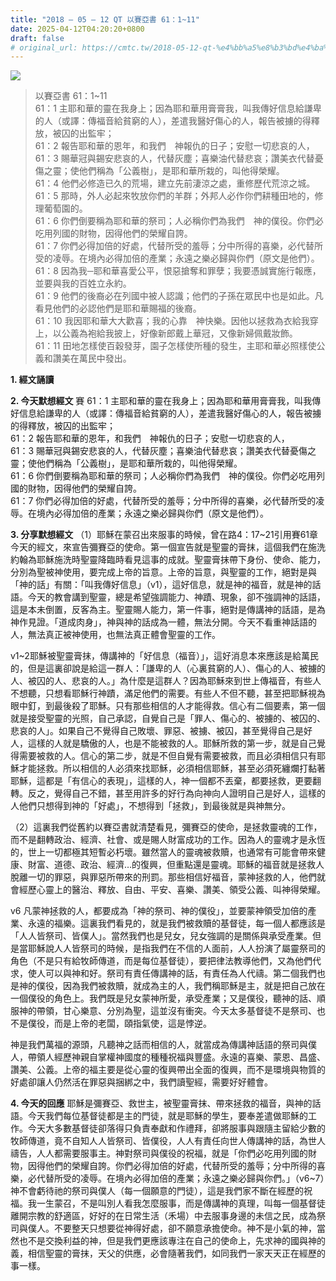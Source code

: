```yaml
---
title: "2018 – 05 – 12 QT 以賽亞書 61：1~11"
date: 2025-04-12T04:20:20+0800
draft: false
# original_url: https://cmtc.tw/2018-05-12-qt-%e4%bb%a5%e8%b3%bd%e4%ba%9e%e6%9b%b8-61%ef%bc%9a111
---
```


![](/images/qt.jpg)
> 以賽亞書 61：1\~11  
> 61：1 主耶和華的靈在我身上；因為耶和華用膏膏我，叫我傳好信息給謙卑的人（或譯：傳福音給貧窮的人），差遣我醫好傷心的人，報告被擄的得釋放，被囚的出監牢；  
> 61：2 報告耶和華的恩年，和我們　神報仇的日子；安慰一切悲哀的人，  
> 61：3 賜華冠與錫安悲哀的人，代替灰塵；喜樂油代替悲哀；讚美衣代替憂傷之靈；使他們稱為「公義樹」，是耶和華所栽的，叫他得榮耀。  
> 61：4 他們必修造已久的荒場，建立先前淒涼之處，重修歷代荒涼之城。  
> 61：5 那時，外人必起來牧放你們的羊群；外邦人必作你們耕種田地的，修理葡萄園的。  
> 61：6 你們倒要稱為耶和華的祭司；人必稱你們為我們　神的僕役。你們必吃用列國的財物，因得他們的榮耀自誇。  
> 61：7 你們必得加倍的好處，代替所受的羞辱；分中所得的喜樂，必代替所受的凌辱。在境內必得加倍的產業；永遠之樂必歸與你們（原文是他們）。  
> 61：8 因為我─耶和華喜愛公平，恨惡搶奪和罪孽；我要憑誠實施行報應，並要與我的百姓立永約。  
> 61：9 他們的後裔必在列國中被人認識；他們的子孫在眾民中也是如此。凡看見他們的必認他們是耶和華賜福的後裔。  
> 61：10 我因耶和華大大歡喜；我的心靠　神快樂。因他以拯救為衣給我穿上，以公義為袍給我披上，好像新郎戴上華冠，又像新婦佩戴妝飾。  
> 61：11 田地怎樣使百穀發芽，園子怎樣使所種的發生，主耶和華必照樣使公義和讚美在萬民中發出。

**1. 經文誦讀**

**2.  今天默想經文**
賽 61：1 主耶和華的靈在我身上；因為耶和華用膏膏我，叫我傳好信息給謙卑的人（或譯：傳福音給貧窮的人），差遣我醫好傷心的人，報告被擄的得釋放，被囚的出監牢；  
61：2 報告耶和華的恩年，和我們　神報仇的日子；安慰一切悲哀的人，  
61：3 賜華冠與錫安悲哀的人，代替灰塵；喜樂油代替悲哀；讚美衣代替憂傷之靈；使他們稱為「公義樹」，是耶和華所栽的，叫他得榮耀。  
61：6 你們倒要稱為耶和華的祭司；人必稱你們為我們　神的僕役。你們必吃用列國的財物，因得他們的榮耀自誇。  
61：7 你們必得加倍的好處，代替所受的羞辱；分中所得的喜樂，必代替所受的凌辱。在境內必得加倍的產業；永遠之樂必歸與你們（原文是他們）。

**3. 分享默想經文**
（1）耶穌在蒙召出來服事的時候，曾在路4：17\~21引用賽61章今天的經文，來宣告彌賽亞的使命。第一個宣告就是聖靈的膏抹，這個我們在施洗約翰為耶穌施洗時聖靈降臨時看見這事的成就。聖靈膏抹帶下身份、使命、能力，分別為聖被神使用，要完成上帝的旨意。上帝的旨意，與聖靈的工作，絕對是與「神的話」有關：「叫我傳好信息」（v1），這好信息，就是神的福音，就是神的話語。今天的教會講到聖靈，總是希望強調能力、神蹟、現象，卻不強調神的話語，這是本未倒置，反客為主。聖靈賜人能力，第一件事，絕對是傳講神的話語，是為神作見證。「道成肉身」，神與神的話成為一體，無法分開。今天不看重神話語的人，無法真正被神使用，也無法真正體會聖靈的工作。

v1\~2耶穌被聖靈膏抹，傳講神的「好信息（福音）」，這好消息本來應該是給萬民的，但是這裏卻說是給這一群人：「謙卑的人（心裏貧窮的人）、傷心的人、被擄的人、被囚的人、悲哀的人。」為什麼是這群人？因為耶穌來到世上傳福音，有些人不想聽，只想看耶穌行神蹟，滿足他們的需要。有些人不但不聽，甚至把耶穌視為眼中釘，到最後殺了耶穌。只有那些相信的人才能得救。信心有二個要素，第一個就是接受聖靈的光照，自己承認，自覺自己是「罪人、傷心的、被擄的、被囚的、悲哀的人」。如果自己不覺得自己敗壞、罪惡、被擄、被囚，甚至覺得自己是好人，這樣的人就是驕傲的人，也是不能被救的人。耶穌所救的第一步，就是自己覺得需要被救的人。信心的第二步，就是不但自覺有需要被救，而且必須相信只有耶穌才能拯救。所以相信的人必須來找耶穌，必須相信耶穌，甚至必須死纏爛打黏著耶穌，這都是「有信心的表現」，這樣的人，神一個都不丟棄，都要拯救，更要翻轉。反之，覺得自己不錯，甚至用許多的好行為向神向人證明自己是好人，這樣的人他們只想得到神的「好處」，不想得到「拯救」，到最後就是與神無分。

（2）這裏我們從舊約以賽亞書就清楚看見，彌賽亞的使命，是拯救靈魂的工作，而不是翻轉政治、經濟、社會、或是賜人財富成功的工作。因為人的靈魂才是永恆的，世上一切都極其短暫必朽壞。雖然當人的靈魂被救贖，也通常有可能會帶來健康、財富、道德、政治、經濟…的復興，但重點還是靈魂。耶穌的福音就是拯救人脫離一切的罪惡，與罪惡所帶來的刑罰。那些相信好福音，蒙神拯救的人，他們就會經歷心靈上的醫治、釋放、自由、平安、喜樂、讚美、領受公義、叫神得榮耀。

v6 凡蒙神拯救的人，都要成為「神的祭司、神的僕役」，並要蒙神領受加倍的產業、永遠的福樂。這裏我們看見的，就是我們被救贖的基督徒，每一個人都應該是「人人皆祭司、皆僕人」。當然我們也是兒女，兒女強調的是關係與承受產業。但是當耶穌說人人皆祭司的時候，是指我們在不信的人面前，人人扮演了屬靈祭司的角色（不是只有給牧師傳道，而是每位基督徒），要把律法教導他們，又為他們代求，使人可以與神和好。祭司有責任傳講神的話，有責任為人代禱。第二個我們也是神的僕役，因為我們被救贖，就成為主的人，我們稱耶穌是主，就是把自己放在一個僕役的角色上。我們既是兒女蒙神所愛，承受產業；又是僕役，聽神的話、順服神的帶領，甘心樂意、分別為聖，這並沒有衝突。今天太多基督徒不是祭司、也不是僕役，而是上帝的老闆，頤指氣使，這是悖逆。

神是我們萬福的源頭，凡聽神之話而相信的人，就當成為傳講神話語的祭司與僕人，帶領人經歷神親自掌權神國度的種種祝福與豐盛。永遠的喜樂、蒙恩、昌盛、讚美、公義。上帝的福主要是從心靈的復興帶出全面的復興，而不是環境與物質的好處卻讓人仍然活在罪惡與捆綁之中，我們讀聖經，需要好好體會。

**4. 今天的回應**
耶穌是彌賽亞、救世主，被聖靈膏抹、帶來拯救的福音，與神的話語。今天我們每位基督徒都是主的門徒，就是耶穌的學生，要奉差遣做耶穌的工作。今天大多數基督徒卻落得只負責奉獻和作禮拜，卻將服事與跟隨主留給少數的牧師傳道，竟不自知人人皆祭司、皆僕役，人人有責任向世人傳講神的話，為世人禱告，人人都需要服事主。神對祭司與僕役的祝福，就是「你們必吃用列國的財物，因得他們的榮耀自誇。你們必得加倍的好處，代替所受的羞辱；分中所得的喜樂，必代替所受的凌辱。在境內必得加倍的產業；永遠之樂必歸與你們。」（v6\~7）神不會虧待祂的祭司與僕人（每一個願意的門徒），這是我們家不斷在經歷的祝福。我一生蒙召，不是叫別人看我怎麼服事，而是傳講神的真理，叫每一個基督徒離開宗教的舒適區，好好的在日常生活（禾場）中去服事身邊的未信之民，成為祭司與僕人。不要整天只想要從神得好處，卻不願意承擔使命。神不是小氣的神，當然也不是交換利益的神，但是我們更應該專注在自己的使命上，先求神的國與神的義，相信聖靈的膏抹，天父的供應，必會隨著我們，如同我們一家天天正在經歷的事一樣。
